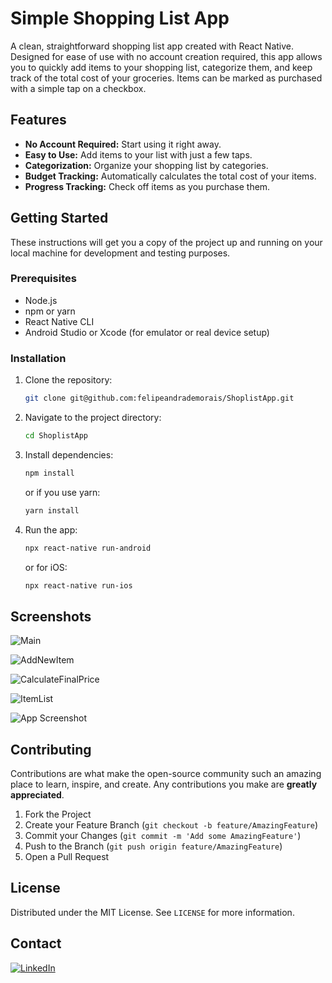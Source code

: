 # Simple Shopping List App

A clean, straightforward shopping list app created with React Native. Designed for ease of use with no account creation required, this app allows you to quickly add items to your shopping list, categorize them, and keep track of the total cost of your groceries. Items can be marked as purchased with a simple tap on a checkbox.

## Features

-   **No Account Required:** Start using it right away.
-   **Easy to Use:** Add items to your list with just a few taps.
-   **Categorization:** Organize your shopping list by categories.
-   **Budget Tracking:** Automatically calculates the total cost of your items.
-   **Progress Tracking:** Check off items as you purchase them.

## Getting Started

These instructions will get you a copy of the project up and running on your local machine for development and testing purposes.

### Prerequisites

-   Node.js
-   npm or yarn
-   React Native CLI
-   Android Studio or Xcode (for emulator or real device setup)

### Installation

1. Clone the repository:
    ```bash
    git clone git@github.com:felipeandrademorais/ShoplistApp.git
    ```
2. Navigate to the project directory:
    ```bash
    cd ShoplistApp
    ```
3. Install dependencies:
    ```bash
    npm install
    ```
    or if you use yarn:
    ```bash
    yarn install
    ```
4. Run the app:
    ```bash
    npx react-native run-android
    ```
    or for iOS:
    ```bash
    npx react-native run-ios
    ```

## Screenshots

![Main](https://github.com/felipeandrademorais/ShoplistApp/assets/7452278/e4e50a25-bb88-4cdb-bdc1-4bfcaf60ab0d)

![AddNewItem](https://github.com/felipeandrademorais/ShoplistApp/assets/7452278/e968279a-2b4c-46ae-9c09-e9a323c97ef4)

![CalculateFinalPrice](https://github.com/felipeandrademorais/ShoplistApp/assets/7452278/a19e2917-668f-48ac-a662-4cb831c9bceb)

![ItemList](https://github.com/felipeandrademorais/ShoplistApp/assets/7452278/96b2bc6a-e3a7-4da6-b43c-56280a134e60)

![App Screenshot](url-to-image)

## Contributing

Contributions are what make the open-source community such an amazing place to learn, inspire, and create. Any contributions you make are **greatly appreciated**.

1. Fork the Project
2. Create your Feature Branch (`git checkout -b feature/AmazingFeature`)
3. Commit your Changes (`git commit -m 'Add some AmazingFeature'`)
4. Push to the Branch (`git push origin feature/AmazingFeature`)
5. Open a Pull Request

## License

Distributed under the MIT License. See `LICENSE` for more information.

## Contact

[![LinkedIn][linkedin-shield]][linkedin-url]

<!-- Markdown link & img dfn's -->

[linkedin-shield]: https://img.shields.io/badge/LinkedIn--blue.svg?style=social&logo=linkedin
[linkedin-url]: https://www.linkedin.com/in/felipeandradedemorais
